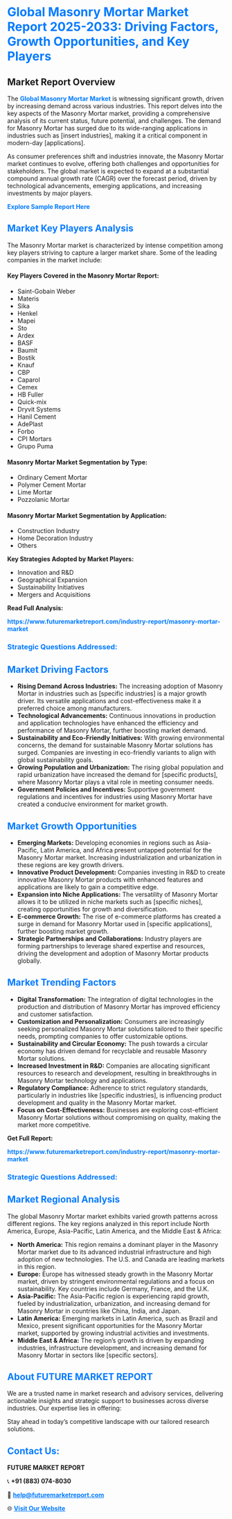<h1 style="color: #007BFF;">Global Masonry Mortar Market Report 2025-2033: Driving Factors, Growth Opportunities, and Key Players</h1>

<section id="overview">
<h2>Market Report Overview</h2>
<p>The <a href="https://www.futuremarketreport.com/industry-report/masonry-mortar-market" style="color: #007BFF; text-decoration: none;"><strong>Global Masonry Mortar Market</strong></a> is witnessing significant growth, driven by increasing demand across various industries. This report delves into the key aspects of the Masonry Mortar market, providing a comprehensive analysis of its current status, future potential, and challenges. The demand for Masonry Mortar has surged due to its wide-ranging applications in industries such as [insert industries], making it a critical component in modern-day [applications].</p>
<p>As consumer preferences shift and industries innovate, the Masonry Mortar market continues to evolve, offering both challenges and opportunities for stakeholders. The global market is expected to expand at a substantial compound annual growth rate (CAGR) over the forecast period, driven by technological advancements, emerging applications, and increasing investments by major players.</p>
</section>

<section id="overview">
<p><a href="https://www.futuremarketreport.com/request-sample/reportId=58740" style="color: #007BFF; text-decoration: none;"><strong>Explore Sample Report Here</strong></a></p>
</section>

<section id="key-players">
<h2 style="color: #007BFF;">Market Key Players Analysis</h2>
<p>The Masonry Mortar market is characterized by intense competition among key players striving to capture a larger market share. Some of the leading companies in the market include:</p>
<h4>Key Players Covered in the Masonry Mortar Report:</h4>
<ul><li>Saint-Gobain Weber</li><li>Materis</li><li>Sika</li><li>Henkel</li><li>Mapei</li><li>Sto</li><li>Ardex</li><li>BASF</li><li>Baumit</li><li>Bostik</li><li>Knauf</li><li>CBP</li><li>Caparol</li><li>Cemex</li><li>HB Fuller</li><li>Quick-mix</li><li>Dryvit Systems</li><li>Hanil Cement</li><li>AdePlast</li><li>Forbo</li><li>CPI Mortars</li><li>Grupo Puma</li></ul>
<h4>Masonry Mortar Market Segmentation by Type:</h4>
<ul><li>Ordinary Cement Mortar</li><li>Polymer Cement Mortar</li><li>Lime Mortar</li><li>Pozzolanic Mortar</li></ul>

<h4>Masonry Mortar Market Segmentation by Application:</h4>
<ul><li>Construction Industry</li><li>Home Decoration Industry</li><li>Others</li></ul>
<p><strong>Key Strategies Adopted by Market Players:</strong></p>
<ul>
<li>Innovation and R&D</li>
<li>Geographical Expansion</li>
<li>Sustainability Initiatives</li>
<li>Mergers and Acquisitions</li>
</ul>
</section>

<section>
<p><strong>Read Full Analysis: </strong></p><a href="https://www.futuremarketreport.com/industry-report/masonry-mortar-market" style="color: #007BFF; text-decoration: none;"><strong>https://www.futuremarketreport.com/industry-report/masonry-mortar-market</strong></a>
<h3 style="color: #007BFF;">Strategic Questions Addressed:</h3>
</section>

<section id="driving-factors">
<h2 style="color: #007BFF;">Market Driving Factors</h2>
<ul>
<li><strong>Rising Demand Across Industries:</strong> The increasing adoption of Masonry Mortar in industries such as [specific industries] is a major growth driver. Its versatile applications and cost-effectiveness make it a preferred choice among manufacturers.</li>
<li><strong>Technological Advancements:</strong> Continuous innovations in production and application technologies have enhanced the efficiency and performance of Masonry Mortar, further boosting market demand.</li>
<li><strong>Sustainability and Eco-Friendly Initiatives:</strong> With growing environmental concerns, the demand for sustainable Masonry Mortar solutions has surged. Companies are investing in eco-friendly variants to align with global sustainability goals.</li>
<li><strong>Growing Population and Urbanization:</strong> The rising global population and rapid urbanization have increased the demand for [specific products], where Masonry Mortar plays a vital role in meeting consumer needs.</li>
<li><strong>Government Policies and Incentives:</strong> Supportive government regulations and incentives for industries using Masonry Mortar have created a conducive environment for market growth.</li>
</ul>
</section>

<section id="growth-opportunities">
<h2 style="color: #007BFF;">Market Growth Opportunities</h2>
<ul>
<li><strong>Emerging Markets:</strong> Developing economies in regions such as Asia-Pacific, Latin America, and Africa present untapped potential for the Masonry Mortar market. Increasing industrialization and urbanization in these regions are key growth drivers.</li>
<li><strong>Innovative Product Development:</strong> Companies investing in R&D to create innovative Masonry Mortar products with enhanced features and applications are likely to gain a competitive edge.</li>
<li><strong>Expansion into Niche Applications:</strong> The versatility of Masonry Mortar allows it to be utilized in niche markets such as [specific niches], creating opportunities for growth and diversification.</li>
<li><strong>E-commerce Growth:</strong> The rise of e-commerce platforms has created a surge in demand for Masonry Mortar used in [specific applications], further boosting market growth.</li>
<li><strong>Strategic Partnerships and Collaborations:</strong> Industry players are forming partnerships to leverage shared expertise and resources, driving the development and adoption of Masonry Mortar products globally.</li>
</ul>
</section>

<section id="trending-factors">
<h2 style="color: #007BFF;">Market Trending Factors</h2>
<ul>
<li><strong>Digital Transformation:</strong> The integration of digital technologies in the production and distribution of Masonry Mortar has improved efficiency and customer satisfaction.</li>
<li><strong>Customization and Personalization:</strong> Consumers are increasingly seeking personalized Masonry Mortar solutions tailored to their specific needs, prompting companies to offer customizable options.</li>
<li><strong>Sustainability and Circular Economy:</strong> The push towards a circular economy has driven demand for recyclable and reusable Masonry Mortar solutions.</li>
<li><strong>Increased Investment in R&D:</strong> Companies are allocating significant resources to research and development, resulting in breakthroughs in Masonry Mortar technology and applications.</li>
<li><strong>Regulatory Compliance:</strong> Adherence to strict regulatory standards, particularly in industries like [specific industries], is influencing product development and quality in the Masonry Mortar market.</li>
<li><strong>Focus on Cost-Effectiveness:</strong> Businesses are exploring cost-efficient Masonry Mortar solutions without compromising on quality, making the market more competitive.</li>
</ul>
</section>

<section>
<p><strong>Get Full Report: </strong></p><a href="https://www.futuremarketreport.com/industry-report/masonry-mortar-market" style="color: #007BFF; text-decoration: none;"><strong>https://www.futuremarketreport.com/industry-report/masonry-mortar-market</strong></a>
<h3 style="color: #007BFF;">Strategic Questions Addressed:</h3>
</section>


<section id="regional-analysis">
<h2 style="color: #007BFF;">Market Regional Analysis</h2>
<p>The global Masonry Mortar market exhibits varied growth patterns across different regions. The key regions analyzed in this report include North America, Europe, Asia-Pacific, Latin America, and the Middle East & Africa:</p>
<ul>
<li><strong>North America:</strong> This region remains a dominant player in the Masonry Mortar market due to its advanced industrial infrastructure and high adoption of new technologies. The U.S. and Canada are leading markets in this region.</li>
<li><strong>Europe:</strong> Europe has witnessed steady growth in the Masonry Mortar market, driven by stringent environmental regulations and a focus on sustainability. Key countries include Germany, France, and the U.K.</li>
<li><strong>Asia-Pacific:</strong> The Asia-Pacific region is experiencing rapid growth, fueled by industrialization, urbanization, and increasing demand for Masonry Mortar in countries like China, India, and Japan.</li>
<li><strong>Latin America:</strong> Emerging markets in Latin America, such as Brazil and Mexico, present significant opportunities for the Masonry Mortar market, supported by growing industrial activities and investments.</li>
<li><strong>Middle East & Africa:</strong> The region’s growth is driven by expanding industries, infrastructure development, and increasing demand for Masonry Mortar in sectors like [specific sectors].</li>
</ul>
</section>

<footer>
<h2 style="color: #007BFF;">About FUTURE MARKET REPORT</h2>
<p>We are a trusted name in market research and advisory services, delivering actionable insights and strategic support to businesses across diverse industries. Our expertise lies in offering:</p>

<p>Stay ahead in today’s competitive landscape with our tailored research solutions.</p>

<h2 style="color: #007BFF;">Contact Us:</h2>
<p><strong>FUTURE MARKET REPORT</strong></p>
<p>📞 <strong>+91 (883) 074-8030</strong></p>
<p>📧 <strong><a href="mailto:help@futuremarketreport.com" style="color: #007BFF;">help@futuremarketreport.com</a></strong></p>
<p>🌐 <strong><a href="https://www.futuremarketreport.com/" style="color: #007BFF;">Visit Our Website</a></strong></p>
</footer>